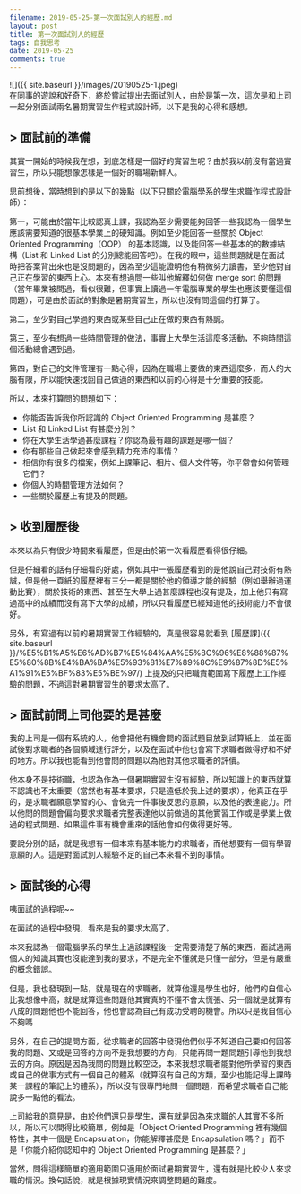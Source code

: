 ```yaml
---
filename: 2019-05-25-第一次面試別人的經歷.md
layout: post
title: 第一次面試別人的經歷
tags: 自我思考
date: 2019-05-25
comments: true
---
```


![]({{ site.baseurl }}/images/20190525-1.jpeg)  
在同事的遊說和好奇下，終於嘗試提出去面試別人，由於是第一次，這次是和上司一起分別面試兩名暑期實習生作程式設計師。以下是我的心得和感想。

## > 面試前的準備

其實一開始的時候我在想，到底怎樣是一個好的實習生呢？由於我以前沒有當過實習生，所以只能想像怎樣是一個好的職場新鮮人。

思前想後，當時想到的是以下的幾點（以下只關於電腦學系的學生求職作程式設計師）：

第一，可能由於當年比較認真上課，我認為至少需要能夠回答一些我認為一個學生應該需要知道的很基本學業上的硬知識。例如至少能回答一些關於 Object Oriented Programming（OOP） 的基本認識，以及能回答一些基本的的數據結構（List 和 Linked List 的分別總能回答吧）。在我的眼中，這些問題就是在面試時把答案背出來也是沒問題的，因為至少這能證明他有稍微努力讀書，至少他對自己正在學習的東西上心。本來有想過問一些叫他解釋如何做 merge sort 的問題（當年畢業被問過，看似很難，但事實上讀過一年電腦專業的學生也應該要懂這個問題），可是由於面試的對象是暑期實習生，所以也沒有問這個的打算了。

第二，至少對自己學過的東西或某些自己正在做的東西有熱誠。

第三，至少有想過一些時間管理的做法，事實上大學生活這麼多活動，不夠時間這個活動總會遇到過。

第四，對自己的文件管理有一點心得，因為在職場上要做的東西這麼多，而人的大腦有限，所以能快速找回自己做過的東西和以前的心得是十分重要的技能。

所以，本來打算問的問題如下：

* 你能否告訴我你所認識的 Object Oriented Programming 是甚麼？
* List 和 Linked List 有甚麼分別？
* 你在大學生活學過甚麼課程？你認為最有趣的課題是哪一個？
* 你有那些自己做起來會感到精力充沛的事情？
* 相信你有很多的檔案，例如上課筆記、相片、個人文件等，你平常會如何管理它們？
* 你個人的時間管理方法如何？
* 一些關於履歷上有提及的問題。


## > 收到履歷後

本來以為只有很少時間來看履歷，但是由於第一次看履歷看得很仔細。

但是仔細看的話有仔細看的好處，例如其中一張履歷看到的是他說自己對技術有熱誠，但是他一頁紙的履歷裡有三分一都是關於他的領導才能的經驗（例如舉辦過運動比賽），關於技術的東西、甚至在大學上過甚麼課程也沒有提及，加上他只有寫過高中的成績而沒有寫下大學的成績，所以只看履歷已經知道他的技術能力不會很好。

另外，有寫過有以前的暑期實習工作經驗的，真是很容易就看到 [履歷課]({{ site.baseurl }}/%E5%B1%A5%E6%AD%B7%E5%84%AA%E5%8C%96%E8%88%87%E5%80%8B%E4%BA%BA%E5%93%81%E7%89%8C%E9%87%8D%E5%A1%91%E5%BF%83%E5%BE%97/) 上提及的只把職責範圍寫下履歷上工作經驗的問題，不過這對暑期實習生的要求太高了。

## > 面試前問上司他要的是甚麼

我的上司是一個有系統的人，他會把他有機會問的面試題目放到試算紙上，並在面試後對求職者的各個領域進行評分，以及在面試中他也會寫下求職者做得好和不好的地方。所以我也能看到他會問的問題以為他對其他求職者的評價。

他本身不是技術職，也認為作為一個暑期實習生沒有經驗，所以知識上的東西就算不認識也不太重要（當然也有基本要求，只是遠低於我上述的要求），他真正在乎的，是求職者願意學習的心、會做完一件事後反思的意願，以及他的表達能力。所以他問的問題會偏向要求求職者完整表達他以前做過的其他實習工作或是學業上做過的程式問題、如果這件事有機會重來的話他會如何做得更好等。

要說分別的話，就是我想有一個本來有基本能力的求職者，而他想要有一個有學習意願的人。這是對面試別人經驗不足的自己本來看不到的事情。

## > 面試後的心得

咦面試的過程呢~~

在面試的過程中發現，看來是我的要求太高了。

本來我認為一個電腦學系的學生上過該課程後一定需要清楚了解的東西，面試過兩個人的知識其實也沒能達到我的要求，不是完全不懂就是只懂一部分，但是有嚴重的概念錯誤。

但是，我也發現到一點，就是現在的求職者，就算他還是學生也好，他們的自信心比我想像中高，就是就算這些問題他其實真的不懂不會太慌張、另一個就是就算有八成的問題他也不能回答，他也會認為自己有成功受聘的機會。所以只是我自信心不夠嗎

另外，在自己的提問方面，從求職者的回答中發現他們似乎不知道自己要如何回答我的問題、又或是回答的方向不是我想要的方向，只能再問一題問題引導他到我想去的方向。原因是因為我問的問題比較空泛，本來我想求職者能對他所學習的東西或自己的做事方式有一個自己的體系（就算沒有自己的方類，至少也能記得上課時某一課程的筆記上的體系），所以沒有很專門地問一個問題，而希望求職者自己能說多一點他的看法。

上司給我的意見是，由於他們還只是學生，還有就是因為來求職的人其實不多所以，所以可以問得比較簡單，例如是「Object Oriented Programming 裡有幾個特性，其中一個是 Encapsulation，你能解釋甚麼是 Encapsulation 嗎？」而不是「你能介紹你認知中的 Object Oriented Programming 是甚麼？」

當然，問得這樣簡單的適用範圍只適用於面試暑期實習生，還有就是比較少人來求職的情況。換句話說，就是根據現實情況來調整問題的難度。
